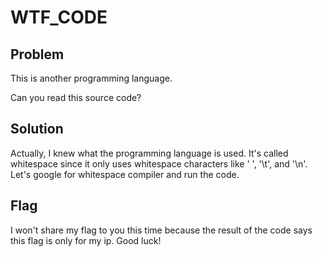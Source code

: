 # WTF_CODE

## Problem
  This is another programming language.

  Can you read this source code?

## Solution
  Actually, I knew what the programming language is used. It's called whitespace since it only uses whitespace characters like ' ', '\t', and '\n'.
  Let's google for whitespace compiler and run the code.

## Flag
  I won't share my flag to you this time because the result of the code says this flag is only for my ip.
  Good luck!

